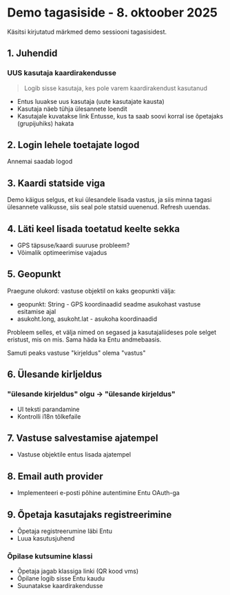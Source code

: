 # Demo tagasiside - 8. oktoober 2025

Käsitsi kirjutatud märkmed demo sessiooni tagasisidest.

## 1. Juhendid

### UUS kasutaja kaardirakendusse

> Logib sisse kasutaja, kes pole varem kaardirakendust kasutanud
  
- Entus luuakse uus kasutaja (uute kasutajate kausta)
- Kasutaja näeb tühja ülesannete loendit
- Kasutajale kuvatakse link Entusse, kus ta saab soovi korral ise õpetajaks (grupijuhiks) hakata

## 2. Login lehele toetajate logod

Annemai saadab logod

## 3. Kaardi statside viga

Demo käigus selgus, et kui ülesandele lisada vastus, ja siis minna tagasi ülesannete valikusse, siis seal pole statsid uuenenud. Refresh uuendas.

## 4. Läti keel lisada toetatud keelte sekka

- GPS täpsuse/kaardi suuruse probleem?
- Võimalik optimeerimise vajadus

## 5. Geopunkt

Praegune olukord: vastuse objektil on kaks geopunkti välja:

- geopunkt: String - GPS koordinaadid seadme asukohast vastuse esitamise ajal
- asukoht.long, asukoht.lat - asukoha koordinaadid

Probleem selles, et välja nimed on segased ja kasutajaliideses pole selget eristust, mis on mis. Sama häda ka Entu andmebaasis.

Samuti peaks vastuse "kirjeldus" olema "vastus"

## 6. Ülesande kirljeldus

### "ülesande kirjeldus" olgu → "ülesande kirjeldus"

- UI teksti parandamine
- Kontrolli i18n tõlkefaile

## 7. Vastuse salvestamise ajatempel

- Vastuse objektile entus lisada ajatempel

## 8. Email auth provider

- Implementeeri e-posti põhine autentimine Entu OAuth-ga

## 9. Õpetaja kasutajaks registreerimine

- Õpetaja registreerumine läbi Entu
- Luua kasutusjuhend

### Õpilase kutsumine klassi

- Õpetaja jagab klassiga linki (QR kood vms)
- Õpilane logib sisse Entu kaudu
- Suunatakse kaardirakendusse
